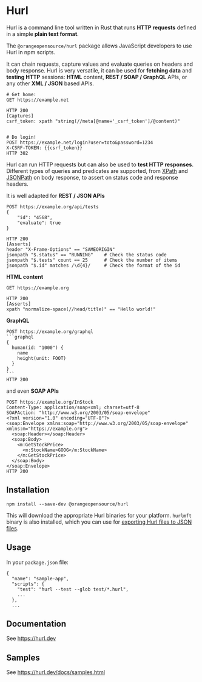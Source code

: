 # Hurl

Hurl is a command line tool written in Rust that runs <b>HTTP requests</b> defined in a simple <b>plain text format</b>.

The `@orangeopensource/hurl` package allows JavaScript developers to use Hurl in npm scripts.

It can chain requests, capture values and evaluate queries on headers and body response. Hurl is very
versatile, it can be used for <b>fetching data</b> and <b>testing HTTP</b> sessions: <b>HTML</b> content, <b>REST / SOAP / GraphQL</b> APIs, or any other <b>XML / JSON</b> based APIs.


```hurl
# Get home:
GET https://example.net

HTTP 200
[Captures]
csrf_token: xpath "string(//meta[@name='_csrf_token']/@content)"


# Do login!
POST https://example.net/login?user=toto&password=1234
X-CSRF-TOKEN: {{csrf_token}}
HTTP 302
```

Hurl can run HTTP requests but can also be used to <b>test HTTP responses</b>.
Different types of queries and predicates are supported, from [XPath](https://en.wikipedia.org/wiki/XPath) and 
[JSONPath](https://goessner.net/articles/JsonPath/) on body response, to assert on status code and response headers.

It is well adapted for <b>REST / JSON APIs</b>

```hurl
POST https://example.org/api/tests
{
    "id": "4568",
    "evaluate": true
}

HTTP 200
[Asserts]
header "X-Frame-Options" == "SAMEORIGIN"
jsonpath "$.status" == "RUNNING"    # Check the status code
jsonpath "$.tests" count == 25      # Check the number of items
jsonpath "$.id" matches /\d{4}/     # Check the format of the id
```

<b>HTML content</b>

```hurl
GET https://example.org

HTTP 200
[Asserts]
xpath "normalize-space(//head/title)" == "Hello world!"
```

<b>GraphQL</b>

~~~hurl
POST https://example.org/graphql
```graphql
{
  human(id: "1000") {
    name
    height(unit: FOOT)
  }
}
```
HTTP 200
~~~

and even <b>SOAP APIs</b>

```hurl
POST https://example.org/InStock
Content-Type: application/soap+xml; charset=utf-8
SOAPAction: "http://www.w3.org/2003/05/soap-envelope"
<?xml version="1.0" encoding="UTF-8"?>
<soap:Envelope xmlns:soap="http://www.w3.org/2003/05/soap-envelope" xmlns:m="https://example.org">
  <soap:Header></soap:Header>
  <soap:Body>
    <m:GetStockPrice>
      <m:StockName>GOOG</m:StockName>
    </m:GetStockPrice>
  </soap:Body>
</soap:Envelope>
HTTP 200
```

## Installation

```
npm install --save-dev @orangeopensource/hurl
```

This will download the appropriate Hurl binaries for your platform. `hurlmft` binary is also installed, which 
you can use for [exporting Hurl files to JSON files](https://hurl.dev/docs/frequently-asked-questions.html#how-can-i-use-my-hurl-files-outside-hurl). 


## Usage

In your `package.json` file:

```
{
  "name": "sample-app",
  "scripts": {
    "test": "hurl --test --glob test/*.hurl",
    ...
  },
  ...
```



## Documentation

See <https://hurl.dev>

## Samples

See <https://hurl.dev/docs/samples.html>